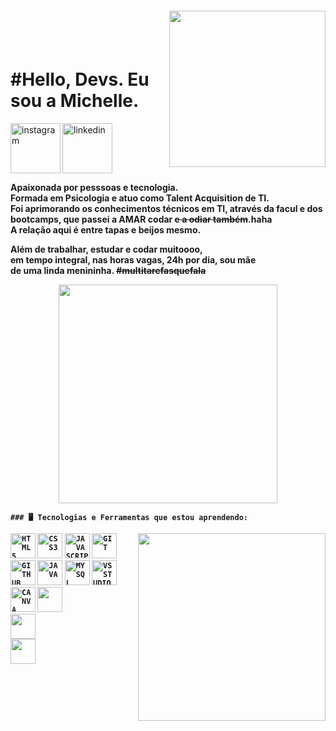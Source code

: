<img align="right" width="250px" style="margin-top:-20px" src="https://user-images.githubusercontent.com/105405924/177609513-d2c8693b-4eab-4d7b-9bff-a4ef554ae476.jpg">

</br>
</br>

<div dsplay="inline-block">
  
  <h1 align="left">#Hello, Devs. Eu sou a Michelle.</h1>
 <a href="https://www.instagram.com/michelleportoo/">
    <img align="left" width="80px" src="https://i.ibb.co/qkGSp1D/instagram.png" alt="instagram" style="vertical-align:top;">
  </a> 
  <a href="https://www.linkedin.com/in/michelle-porto-ribeiro/">
    <img width="80px" src="https://i.ibb.co/RyZx12b/linkedin.png" alt="linkedin" style="vertical-align:top;">
  </a>
</div>





<p><strong>Apaixonada por pesssoas e tecnologia.
  <br>Formada em Psicologia e atuo como Talent Acquisition de TI. 
  <br>Foi aprimorando os conhecimentos técnicos em TI, através da facul e dos
  <br>bootcamps, que passei a AMAR codar <s>e a odiar também</s>.haha
  <br>A relação aqui é entre tapas e beijos mesmo.
  
  
 <div dsplay="inline-block">
    <p><strong> Além de trabalhar, estudar e codar muitoooo,
      <br>em tempo integral, nas horas vagas, 24h por dia, sou mãe
      <br>de uma linda menininha. <s>#multitarefasquefala</s>
      
      
<p align="center"><img src="https://super.abril.com.br/wp-content/uploads/2016/09/super_imggato_digitando_0.gif" width="350">
</p>
    
      
      
    
    ### 🖥️ Tecnologias e Ferramentas que estou aprendendo:
<img width="300px" align="right" src="https://user-images.githubusercontent.com/105405924/177609338-ad2d7567-faca-4a2c-b7db-51c21f39cd3e.jpg">
<code><img width="40px" src="https://cdn.jsdelivr.net/gh/devicons/devicon/icons/html5/html5-original-wordmark.svg" title = "HTML5"/></code>
<code><img width="40px" src="https://cdn.jsdelivr.net/gh/devicons/devicon/icons/css3/css3-original-wordmark.svg" title = "CSS3"/></code>
<code><img width="40px" src="https://cdn.jsdelivr.net/gh/devicons/devicon/icons/javascript/javascript-original.svg" title = "JAVASCRIPT"/></code>
<code><img width="40px" src="https://cdn.jsdelivr.net/gh/devicons/devicon/icons/git/git-original.svg" title = "GIT"/></code>
<code><img width="40px" src="https://cdn.jsdelivr.net/gh/devicons/devicon/icons/github/github-original.svg" title = "GITHUB"/></code>
<code><img width="40px" src="https://cdn.jsdelivr.net/gh/devicons/devicon/icons/java/java-original.svg" title = "JAVA"/></code>
<code><img width="40px" src="https://cdn.jsdelivr.net/gh/devicons/devicon/icons/mysql/mysql-original.svg" title = "MYSQL"/></code>
<code><img width="40px" src="https://cdn.jsdelivr.net/gh/devicons/devicon/icons/visualstudio/visualstudio-plain.svg" title = "VS STUDIO"/></code>
<code><img width="40px" src="https://cdn.jsdelivr.net/gh/devicons/devicon/icons/canva/canva-original.svg" title = "CANVA"/></code>
<code><img width="40px" src="https://cdn.jsdelivr.net/gh/devicons/devicon/icons/nodejs/nodejs-original.svg">
<code><img width="40px" src="https://cdn.jsdelivr.net/gh/devicons/devicon/icons/react/react-original-wordmark.svg">
<code><img width="40px" src="https://cdn.jsdelivr.net/gh/devicons/devicon/icons/bootstrap/bootstrap-original-wordmark.svg">
          
          
          
          
         
         
      
      
      

    
       
  
